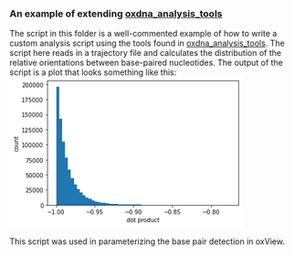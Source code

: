 ### An example of extending [oxdna_analysis_tools](https://github.com/sulcgroup/oxdna_analysis_tools)

The script in this folder is a well-commented example of how to write a custom analysis script using the tools found in [oxdna_analysis_tools](https://github.com/sulcgroup/oxdna_analysis_tools).  The script here reads in a trajectory file and calculates the distribution of the relative orientations between base-paired nucleotides.  The output of the script is a plot that looks something like this:
![angle](angle-white.png)

This script was used in parameterizing the base pair detection in oxView.
